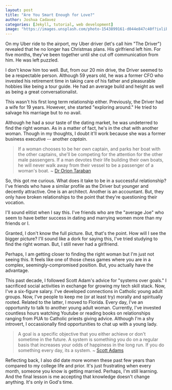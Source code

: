 ```yaml
---
layout: post
title: "Are You Smart Enough for Love?"
author: Joshua Cadavez
categories: [Jekyll, tutorial, web development]
image: "https://images.unsplash.com/photo-1543899161-d044e847c40f?ixlib=rb-0.3.5&ixid=eyJhcHBfaWQiOjEyMDd9&s=a20c472bc23308e390c8ffae3dd90c60&auto=format&fit=crop&w=750&q=80"
---
```


On my Uber ride to the airport, my Uber driver (let's call him "The Driver") revealed that he no longer has Christmas plans. His girlfriend left him. For five months, they've been together until she cut off communication from him. He was left puzzled.

I don't know him too well. But, from our 20 min drive, the Driver seemed to be a respectable person. Although 59 years old, he was a former CFO who invested his retirement time in taking care of his father and pleasurable hobbies like being a tour guide. He had an average build and height as well as being a great conversationalist.

This wasn't his first long term relationship either. Previously, the Driver had a wife for 19 years. However, she started "exploring around." He tried to salvage his marriage but to no avail.

Although he had a sour taste of the dating market, he was undeterred to find the right woman. As in a matter of fact, he's in the chat with another woman. Though in my thoughts, I doubt it'll work because she was a former business executive -- another _captain_.

> If a woman chooses to be her own captain, and parks her boat with the other captains, she'll be competing for the attention for the other male passengers. If a man devotes their life building their own boats, he will never walk away from their vessel to be a passenger of a woman's boat. ~ [Dr Orion Taraban](https://www.youtube.com/watch?v=DVyYHonNriw)

So, this got me curious. What does it take to be in a successful relationship? I've friends who have a similar profile as the Driver but younger and decently attractive. One is an architect. Another is an accountant. But, they only have broken relationships to the point that they're questioning their vocation.

I'll sound elitist when I say this. I've friends who are the "average Joe" who seem to have better success in dating and marrying women more than my friends or I.

Granted, I don't know the full picture. But, that's the point. How will I see the bigger picture? I'll sound like a dork for saying this, I've tried studying to find the right woman. But, I still never had a girlfriend.

Perhaps, I am getting closer to finding the right woman but I'm just not seeing this. It feels like one of those chess games where you are in a complex, seemingly-compromised position. But, you actually have the advantage.

This past decade, I followed Scott Adam's advice for "systems over goals." I sacrificed social activities in exchange for growing my tech skill stack. Now, I've a six-figure salary. I've developed connections in Catholic young adult groups. Now, I've people to keep me (or at least try) morally and spiritually rooted. Related to the latter, I moved to Florida. Every day, I've an opportunity to talk to another young adult woman. Currently, I've invested countless hours watching Youtube or reading books on relationships ranging from PUA to Catholic priests giving advice. Although I'm a shy introvert, I occassionally find opportunities to chat up with a young lady.

> A goal is a specific objective that you either achieve or don't sometime in the future. A system is something you do on a regular basis that increases your odds of happiness in the long run. If you do something every day, its a system. ~ [Scott Adams](https://www.amazon.com/How-Fail-Almost-Everything-Still/dp/1591847745)

Reflecting back, I also did date more women these past few years than compared to my college life and prior. It's just frustrating when every month, someone you know is getting married. Perhaps, I'm still learning. And the final lesson is me accepting that knowledge doesn't change anything. It's only in God's time.
